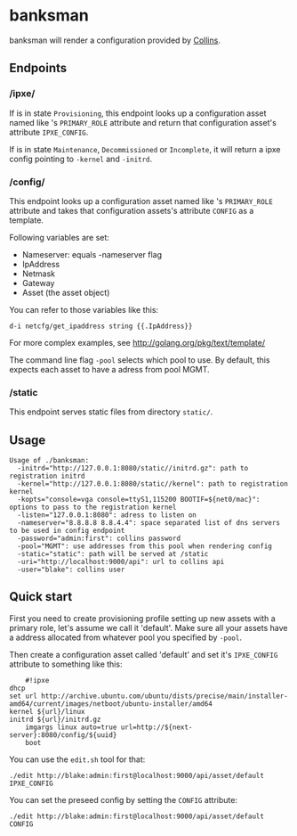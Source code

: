 # banksman

banksman will render a configuration provided by [Collins](http://tumblr.github.io/collins/).

## Endpoints

### /ipxe/<tag>

If <tag> is in state `Provisioning`, this endpoint looks up a configuration
asset named like <tag>'s `PRIMARY_ROLE` attribute and return that configuration
asset's attribute `IPXE_CONFIG`.

If <tag> is in state `Maintenance`, `Decommissioned` or `Incomplete`, it will
return a ipxe config pointing to `-kernel` and `-initrd`.


### /config/<tag>

This endpoint looks up a configuration asset named like <tag>'s `PRIMARY_ROLE`
attribute and takes that configuration assets's attribute `CONFIG` as a template.

Following variables are set:

- Nameserver: equals -nameserver flag
- IpAddress
- Netmask
- Gateway
- Asset (the asset object)

You can refer to those variables like this:

    d-i netcfg/get_ipaddress string {{.IpAddress}}

For more complex examples, see http://golang.org/pkg/text/template/

The command line flag `-pool` selects which pool to use. By default, this
expects each asset to have a adress from pool MGMT.

### /static

This endpoint serves static files from directory `static/`.


## Usage

    Usage of ./banksman:
      -initrd="http://127.0.0.1:8080/static//initrd.gz": path to registration initrd
      -kernel="http://127.0.0.1:8080/static//kernel": path to registration kernel
      -kopts="console=vga console=ttyS1,115200 BOOTIF=${net0/mac}": options to pass to the registration kernel
      -listen="127.0.0.1:8080": adress to listen on
      -nameserver="8.8.8.8 8.8.4.4": space separated list of dns servers to be used in config endpoint
      -password="admin:first": collins password
      -pool="MGMT": use addresses from this pool when rendering config
      -static="static": path will be served at /static
      -uri="http://localhost:9000/api": url to collins api
      -user="blake": collins user

## Quick start

First you need to create provisioning profile setting up new assets with a
primary role, let's assume we call it 'default'. Make sure all your assets
have a address allocated from whatever pool you specified by `-pool`.

Then create a configuration asset called 'default' and set it's `IPXE_CONFIG`
attribute to something like this:

		#!ipxe 
    dhcp
    set url http://archive.ubuntu.com/ubuntu/dists/precise/main/installer-amd64/current/images/netboot/ubuntu-installer/amd64
    kernel ${url}/linux
    initrd ${url}/initrd.gz
		imgargs linux auto=true url=http://${next-server}:8080/config/${uuid}
		boot


You can use the `edit.sh` tool for that:

    ./edit http://blake:admin:first@localhost:9000/api/asset/default IPXE_CONFIG

You can set the preseed config by setting the `CONFIG` attribute:

    ./edit http://blake:admin:first@localhost:9000/api/asset/default CONFIG

